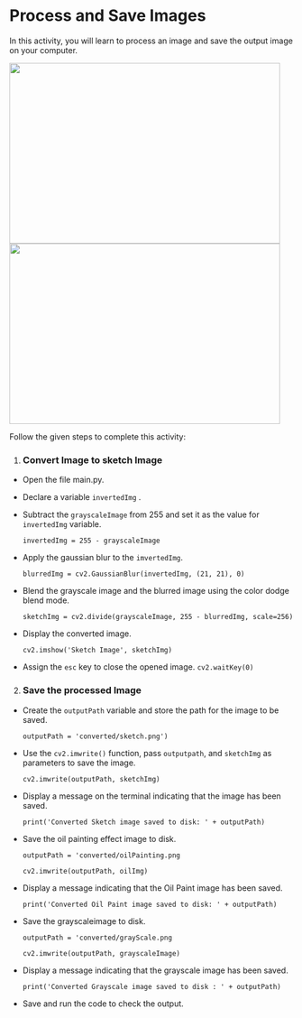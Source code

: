 Process and Save Images
=========================


In this activity, you will learn to process an image and save  the output image on your computer.


<img src= "https://s3.amazonaws.com/media-p.slid.es/uploads/1525749/images/10475812/sketch.png" width = "480" height = "320">


<img src= "https://s3.amazonaws.com/media-p.slid.es/uploads/1525749/images/10475883/converted.png" width = "480" height = "320">

Follow the given steps to complete this activity:
1. ### Convert Image to sketch Image
* Open the file main.py.
* Declare a variable `invertedImg` .
* Subtract the `grayscaleImage` from 255 and set it as the value for `invertedImg` variable.


    `invertedImg = 255 - grayscaleImage`


* Apply the gaussian blur to the `imvertedImg`.


    `blurredImg = cv2.GaussianBlur(invertedImg, (21, 21), 0)`


* Blend the grayscale image and the blurred image using the color dodge blend mode.


    `sketchImg = cv2.divide(grayscaleImage, 255 - blurredImg, scale=256)`


* Display the converted image.


    `cv2.imshow('Sketch Image', sketchImg)`


* Assign the `esc` key to close the opened image.
    `cv2.waitKey(0)`


2. ### Save the processed Image


* Create the `outputPath` variable and store the path for the image to be saved.


    `outputPath = 'converted/sketch.png')`


* Use the `cv2.imwrite()` function, pass `outputpath`, and `sketchImg` as parameters to save the image.


    `cv2.imwrite(outputPath, sketchImg)`


* Display a message on the terminal indicating that the image has been saved.


    `print('Converted Sketch image saved to disk: ' + outputPath)`


* Save the oil painting effect image to disk.


    `outputPath = 'converted/oilPainting.png`


    `cv2.imwrite(outputPath, oilImg)`


* Display a message indicating that the Oil Paint image has been saved.


    `print('Converted Oil Paint image saved to disk: ' + outputPath)`


* Save the grayscaleimage to disk.


    `outputPath = 'converted/grayScale.png`


    `cv2.imwrite(outputPath, grayscaleImage)`


* Display a message indicating that the grayscale image has been saved.


    `print('Converted Grayscale image saved to disk : ' + outputPath)`


* Save and run the code to check the output.
